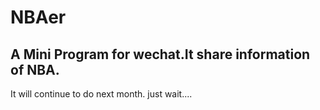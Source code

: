 # NBAer
## A Mini Program for wechat.It share information of NBA.
It will continue to do next month.
just wait....
